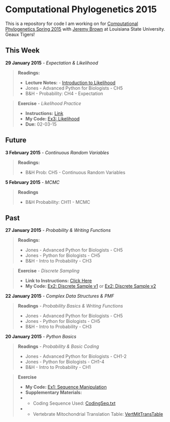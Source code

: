 Computational Phylogenetics 2015
=======

This is a repository for code I am working on for [Computational Phylogenetics Spring 2015](https://github.com/jembrown/CompPhylo_Spr2015) with [Jeremy Brown](https://github.com/jembrown) at Louisiana State University. Geaux Tigers!

This Week
-------
**29 January 2015** - *Expectation & Likelihood*

>**Readings:**
> - **Lecture Notes:** - [Introduction to Likelihood](https://github.com/jembrown/CompPhylo_Spr2015/blob/master/LikelihoodExercise_InClass_1.29.15.py)
> - Jones - Advanced Python for Biologists - CH5
> - B&H - Probability: CH4 - Expectation

>**Exercise** - *Likelihood Practice*
> - **Instructions:** [Link](CompPhylo_Spr2015/LikelihoodExercise_InClass_1.29.15.py)
> - **My Code:** [Ex3: Likelihood](Exercises/Ex3-Likelihood.py)
> - **Due:** 02-03-15

Future
-------

**3 February 2015** - *Continuous Random Variables* 
>**Readings:**
> - B&H Prob: CH5 - Continuous Random Variables

**5 February 2015** - *MCMC* 
>**Readings**
> - B&H Probability: CH11 - MCMC

Past
-------

**27 January 2015** - *Probability & Writing Functions*

>**Readings:**
> - Jones - Advanced Python for Biologists - CH5
> - Jones - Python for Biologists - CH5
> - B&H - Intro to Probability - CH3

>**Exercise** - *Discrete Sampling*
> - **Link to Instructions:** [Click Here](CompPhylo_Spr2015/Exercise2_discSamp.txt)
> - **My Code:** [Ex2: Discrete Sample v1](CompPhylo2015/Exercises/Ex2-DiscSample.py) or [Ex2: Discrete Sample v2](CompPhylo2015/Exercises/Ex2-DiscSample_v2.py)

**22 January 2015** - *Complex Data Structures & PMF*

>**Readings** - *Probability Basics & Writing Functions*
> - Jones - Advanced Python for Biologists - CH5
> - Jones - Python for Biologists - CH5
> - B&H - Intro to Probability - CH3

**20 January 2015** - *Python Basics*

>**Readings** - *Probability & Basic Coding*
> - Jones - Advanced Python for Biologists - CH1-2
> - Jones - Python for Biologists - CH1-4
> - B&H - Intro to Probability - CH1

>**Exercise**
> - **My Code:** [Ex1: Sequence Manipulation](CompPhylo2015/Exercises/Ex1-SeqManip.py)
> - **Supplementary Materials:**
> - - Coding Sequence Used: [CodingSeq.txt](CompPhylo2015/Exercises/CodingSeq.txt)
> - - Vertebrate Mitochondrial Translation Table: [VertMitTransTable](CompPhylo2015/Exercises/VertMitTransTable.txt)
